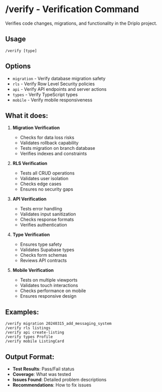 # /verify - Verification Command

Verifies code changes, migrations, and functionality in the Driplo project.

## Usage
```
/verify [type]
```

## Options
- `migration` - Verify database migration safety
- `rls` - Verify Row Level Security policies
- `api` - Verify API endpoints and server actions
- `types` - Verify TypeScript types
- `mobile` - Verify mobile responsiveness

## What it does:
1. **Migration Verification**
   - Checks for data loss risks
   - Validates rollback capability
   - Tests migration on branch database
   - Verifies indexes and constraints

2. **RLS Verification**
   - Tests all CRUD operations
   - Validates user isolation
   - Checks edge cases
   - Ensures no security gaps

3. **API Verification**
   - Tests error handling
   - Validates input sanitization
   - Checks response formats
   - Verifies authentication

4. **Type Verification**
   - Ensures type safety
   - Validates Supabase types
   - Checks form schemas
   - Reviews API contracts

5. **Mobile Verification**
   - Tests on multiple viewports
   - Validates touch interactions
   - Checks performance on mobile
   - Ensures responsive design

## Examples:
```
/verify migration 20240315_add_messaging_system
/verify rls listings
/verify api create-listing
/verify types Profile
/verify mobile ListingCard
```

## Output Format:
- **Test Results**: Pass/Fail status
- **Coverage**: What was tested
- **Issues Found**: Detailed problem descriptions
- **Recommendations**: How to fix issues